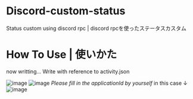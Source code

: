# Discord-custom-status
 Status custom using discord rpc | discord rpcを使ったステータスカスタム
# How To Use | 使いかた
 now writting...
 Write with reference to activity.json

 ![image](https://user-images.githubusercontent.com/83022348/158160205-385cdd43-12ae-41d0-ad69-c88e6649e7c6.png)
 ![image](https://user-images.githubusercontent.com/83022348/158160457-f66d5733-5fc5-4a98-8ad3-75e1a84de5e2.png)
 *Please fill in the applicationId by yourself*
 in this case ↓
 ![image](https://user-images.githubusercontent.com/83022348/158160373-519b5dde-41e4-4487-b9f5-f1ef9568c678.png)

